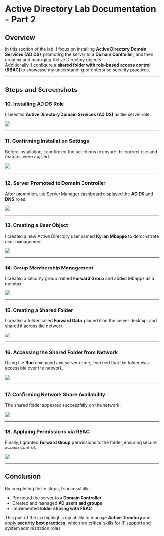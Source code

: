 # Active Directory Lab Documentation - Part 2

## Overview
In this section of the lab, I focus on installing **Active Directory Domain Services (AD DS)**, promoting the server to a **Domain Controller**, and then creating and managing Active Directory objects.  
Additionally, I configure a **shared folder with role-based access control (RBAC)** to showcase my understanding of enterprise security practices.

---

## Steps and Screenshots

### 10. Installing AD DS Role

I selected **Active Directory Domain Services (AD DS)** as the server role.  

![](./screenshots/For_Server_Roles_Active_Directory_Domain_Services_Is_Selected.png)

---

### 11. Confirming Installation Settings

Before installation, I confirmed the selections to ensure the correct role and features were applied.  

![](./screenshots/Confirm_Installion_Selections_Page.png)

---

### 12. Server Promoted to Domain Controller

After promotion, the Server Manager dashboard displayed the **AD DS** and **DNS** roles.  

![](./screenshots/Server_Manager_Dashboard_After_Promoted_To_Domain_Controller_Showing_AD,DS_And_DNS.png)

---

### 13. Creating a User Object

I created a new Active Directory user named **Kylian Mbappe** to demonstrate user management.  

![](./screenshots/Creating_New_Object_User.png)

---

### 14. Group Membership Management

I created a security group named **Forward Group** and added Mbappe as a member.  

![](./screenshots/Forward_Group_Properties.png)

---

### 15. Creating a Shared Folder

I created a folder called **Forward Data**, placed it on the server desktop, and shared it across the network.  

![](./screenshots/Created_Forward-Data_Folder.png)

---

### 16. Accessing the Shared Folder from Network

Using the **Run** command and server name, I verified that the folder was accessible over the network.  

![](./screenshots/Viewing_Shared_Folder.png)

---

### 17. Confirming Network Share Availability

The shared folder appeared successfully on the network.  

![](./screenshots/Network_Share_Showing_Folder.png)

---

### 18. Applying Permissions via RBAC

Finally, I granted **Forward Group** permissions to the folder, ensuring secure access control.  

![](./screenshots/Forward_Group_Granted_Permission.png)

---

## Conclusion

By completing these steps, I successfully:  
- Promoted the server to a **Domain Controller**  
- Created and managed **AD users and groups**  
- Implemented **folder sharing with RBAC**  

This part of the lab highlights my ability to manage **Active Directory** and apply **security best practices**, which are critical skills for IT support and system administration roles.
